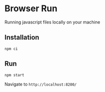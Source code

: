 # Browser Run
Running javascript files locally on your machine

## Installation
```
npm ci
```

## Run
```
npm start
```
Navigate to `http://localhost:8200/`  
